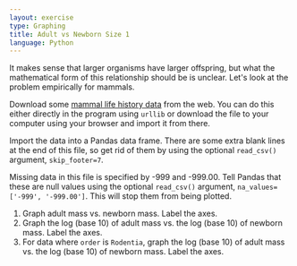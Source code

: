 ```yaml
---
layout: exercise
type: Graphing
title: Adult vs Newborn Size 1
language: Python
---
```


It makes sense that larger organisms have larger offspring, but what the
mathematical form of this relationship should be is unclear. Let's
look at the problem empirically for mammals.

Download some
[mammal life history data](http://esapubs.org/archive/ecol/E084/093/Mammal_lifehistories_v2.txt)
from the web. You can do this either directly in the program using `urllib` or
download the file to your computer using your browser and import it from there.

Import the data into a Pandas data frame. There are some extra blank lines at
the end of this file, so get rid of them by using the optional `read_csv()`
argument, `skip_footer=7`.

Missing data in this file is specified by -999 and -999.00. Tell Pandas that
these are null values using the optional `read_csv()` argument,
`na_values=['-999', '-999.00']`. This will stop them from being plotted.

1. Graph adult mass vs. newborn mass. Label the axes.
2. Graph the log (base 10) of adult mass vs. the log (base 10) of
   newborn mass. Label the axes.
3. For data where `order` is `Rodentia`, graph the log (base 10) of adult mass
   vs. the log (base 10) of newborn mass. Label the axes.

